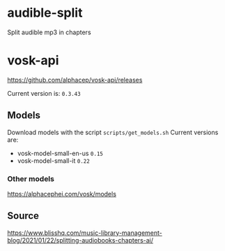 # audible-split
Split audible mp3 in chapters

# vosk-api
https://github.com/alphacep/vosk-api/releases

Current version is: `0.3.43`

## Models
Download models with the script `scripts/get_models.sh`
Current versions are:
- vosk-model-small-en-us `0.15`
- vosk-model-small-it `0.22`

### Other models
https://alphacephei.com/vosk/models

## Source 
https://www.blisshq.com/music-library-management-blog/2021/01/22/splitting-audiobooks-chapters-ai/
